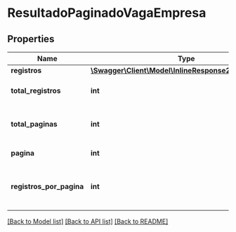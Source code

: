 # ResultadoPaginadoVagaEmpresa

## Properties
Name | Type | Description | Notes
------------ | ------------- | ------------- | -------------
**registros** | [**\Swagger\Client\Model\InlineResponse2005Registros[]**](InlineResponse2005Registros.md) |  | [optional] 
**total_registros** | **int** | Total de registros da pesquisa. | [optional] 
**total_paginas** | **int** | Total de páginas geradas na busca. | [optional] 
**pagina** | **int** | Página atual. | [optional] 
**registros_por_pagina** | **int** | Número de registros presentes em cada página. | [optional] 

[[Back to Model list]](../README.md#documentation-for-models) [[Back to API list]](../README.md#documentation-for-api-endpoints) [[Back to README]](../README.md)


